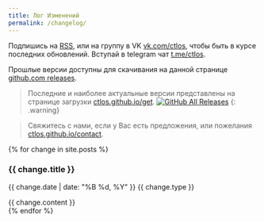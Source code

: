 ```yaml
---
title: Лог Изменений
permalink: /changelog/
---
```


Подпишись на <a href="{{ site.baseurl }}/feed.xml">RSS</a>, или на группу в VK <a target="_blank" href="https://vk.com/ctlos">vk.com/ctlos</a>, чтобы быть в курсе последних обновлений. Вступай в telegram чат <a target="_blank" href="https://t.me/ctlos">t.me/ctlos</a>.

Прошлые версии доступны для скачивания на данной странице <a target="_blank" href="https://github.com/ctlos/ctlosiso/releases">github.com releases</a>.

> Последние и наиболее актуальные версии представлены на странице загрузки <a target="_blank" href="https://ctlos.github.io/get">ctlos.github.io/get</a>. [![GitHub All Releases](https://img.shields.io/github/downloads/ctlos/ctlosiso/total.svg)](https://ctlos.github.io/get)
{: .warning}

> Свяжитесь с нами, если у Вас есть предложения, или пожелания [ctlos.github.io/contact](https://ctlos.github.io/contact).

<div class="changelog">
	{% for change in site.posts %}
		<div class="changelog-item">
			<h3>{{ change.title }}</h3>
			<p><span class="date">{{ change.date | date: "%B %d, %Y" }}</span> <span class="badge {{ change.type }}">{{ change.type }}</span></p>
			{{ change.content }}
		</div>
	{% endfor %}
</div>
